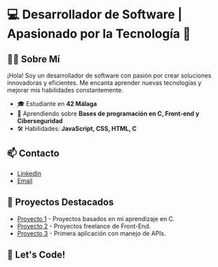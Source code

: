 # 💻 **Desarrollador de Software | Apasionado por la Tecnología 🚀**

## 👨‍💻 Sobre Mí
¡Hola! Soy un desarrollador de software con pasión por crear soluciones innovadoras y eficientes. Me encanta aprender nuevas tecnologías y mejorar mis habilidades constantemente.

- 🎓 Estudiante en **42 Málaga**
- 🌱 Aprendiendo sobre **Bases de programación en C, Front-end y Ciberseguridad**
- 🛠️ Habilidades: **JavaScript, CSS, HTML, C**

## 📫 Contacto
- [LinkedIn](https://www.linkedin.com/in/diego-francisco-rosales-canalejo-842736258/)
- [Email](mailto:diegorcs95@gmail.com)

## 🌟 Proyectos Destacados
- [Proyecto 1](https://github.com/drosales96/42cursus) - Proyectos basados en mi aprendizaje en C.
- [Proyecto 2](https://github.com/drosales96/Front-End) - Proyectos freelance de Front-End.
- [Proyecto 3](https://github.com/drosales96/IPFinder) - Primera aplicación con manejo de APIs.

## 🚀 Let's Code!
